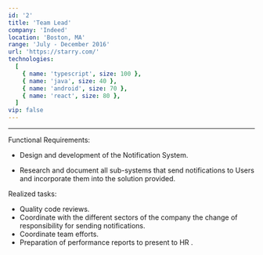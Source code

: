 ```yaml
---
id: '2'
title: 'Team Lead'
company: 'Indeed'
location: 'Boston, MA'
range: 'July - December 2016'
url: 'https://starry.com/'
technologies:
  [
    { name: 'typescript', size: 100 },
    { name: 'java', size: 40 },
    { name: 'android', size: 70 },
    { name: 'react', size: 80 },
  ]
vip: false
---
```


---

Functional Requirements:

- Design and development of the Notification System.

* Research and document all sub-systems that send notifications to Users and incorporate them into the solution provided.

Realized tasks:

- Quality code reviews.
- Coordinate with the different sectors of the company the change of responsibility for sending notifications.
- Coordinate team efforts.
- Preparation of performance reports to present to HR .
